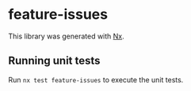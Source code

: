# feature-issues

This library was generated with [Nx](https://nx.dev).

## Running unit tests

Run `nx test feature-issues` to execute the unit tests.
